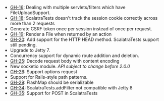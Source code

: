 * [GH-16](https://github.com/scalatra/scalatra/issues/16): Dealing with multiple servlets/filters which have FileUploadSupport.
* [GH-18](https://github.com/scalatra/scalatra/issues/18): ScalatraTests doesn't track the session cookie correctly across more than 2 requests
* Generate CSRF token once per session instead of once per request.
* [GH-19](https://github.com/scalatra/scalatra/issues/19): Render a File when returned by an action
* [GH-20](https://github.com/scalatra/scalatra/issues/20): Add support for the HTTP HEAD method.  ScalatraTests support still pending.
* Upgrade to Jetty 7.
* Concurrency support for dynamic route addition and deletion.
* [GH-25](https://github.com/scalatra/scalatra/issues/25): Decode request body with content encoding
* New socketio module. _API subject to change before 2.0.0_
* [GH-26](https://github.com/scalatra/scalatra/issues/26): Support options request
* Support for Rails-style path patterns.
* [GH-29](https://github.com/scalatra/scalatra/issues/29): FlashMap should be serializable
* [GH-34](https://github.com/scalatra/scalatra/issues/34): ScalatraTests.addFilter not compatible with Jetty 8
* [GH-35](https://github.com/scalatra/scalatra/issues/35): Support for POST in ScalatraTests
